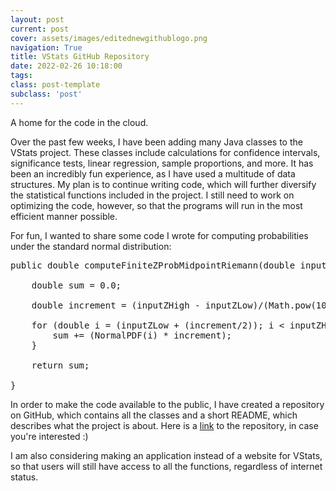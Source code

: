 ```yaml
---
layout: post
current: post
cover: assets/images/editednewgithublogo.png
navigation: True
title: VStats GitHub Repository
date: 2022-02-26 10:18:00
tags:
class: post-template
subclass: 'post'
---
```


A home for the code in the cloud. 

Over the past few weeks, I have been adding many Java classes to the VStats project. These classes include calculations for confidence intervals, significance tests, linear regression, sample proportions, and more. It has been an incredibly fun experience, as I have used a multitude of data structures. My plan is to continue writing code, which will further diversify the statistical functions included in the project. I still need to work on optimizing the code, however, so that the programs will run in the most efficient manner possible. 

For fun, I wanted to share some code I wrote for computing probabilities under the standard normal distribution: 

<pre class="s-code-block language-java">
public double computeFiniteZProbMidpointRiemann(double inputZLow, double inputZHigh) {
		
	double sum = 0.0;
		
	double increment = (inputZHigh - inputZLow)/(Math.pow(10, 7)); 
		
	for (double i = (inputZLow + (increment/2)); i < inputZHigh; i+= increment) {
		sum += (NormalPDF(i) * increment); 
	}
		
	return sum; 
		
}
</pre>

In order to make the code available to the public, I have created a repository on GitHub, which contains all the classes and a short README, which describes what the project is about. Here is a <a href="https://github.com/CaptMD-11/VStats" target="_blank">link</a> to the repository, in case you're interested :) 

I am also considering making an application instead of a website for VStats, so that users will still have access to all the functions, regardless of internet status. 
